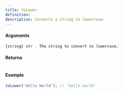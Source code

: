 ```yaml
---
title: toLower
definition: 
description: Converts a string to lowercase.
---
```



#### Arguments


```bash
{string} str - The string to convert to lowercase.
```


#### Returns


```bash

```


#### Example


```ts
toLower('Hello World'); // 'hello world'
```